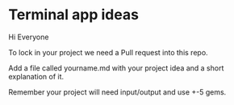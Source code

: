 # Terminal app ideas

Hi Everyone

To lock in your project we need a Pull request into this repo. 

Add a file called yourname.md with your project idea and a short explanation of it.

Remember your project will need input/output and use +-5 gems. 